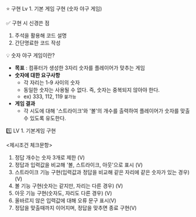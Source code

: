 ⭐ 구현 
Lv 1. 기본 게임 구현 (숫자 야구 게임)



✅ 구현 시 신경쓴 점
1. 주석을 활용해 코드 설명
2. 간단명료한 코드 작성



💡 숫자 야구 게임이란?
- **목표** : 컴퓨터가 생성한 3자리 숫자를 플레이어가 맞추는 게임
- **숫자에 대한 요구사항**
    - 각 자리는 1-9 사이의 숫자
    - 동일한 숫자는 사용될 수 없다. 즉, 숫자는 중복되지 않아야 한다.
    - ex) 333, 112, 119 `불가능`
- **게임 결과**
    - 각 시도에 대해 '스트라이크'와 '볼'의 개수를 출력하여 플레이어가 숫자를 맞출 수 있도록 유도한다.


 

1️⃣ LV 1. 기본게임 구현


<제시조건 체크문항>
1. 정답 개수는 숫자 3개로 제한 (V)
2. 정답과 입력값을 비교해 '볼, 스트라이크, 아웃'으로 표시 (V)
3. 스트라이크 기능 구현(입력값과 정답을 비교해 같은 자리에 같은 숫자가 있는 경우) (V)
4. 볼 기능 구현(숫자는 같지만, 자리는 다른 경우) (V)
5. 아웃 기능 구현(숫자도, 자리도 다른 경우) (V)
6. 올바르지 않은 입력값에 대해 오류 문구 표시(V)
7. 정답을 맞출때까지 이어지며, 정답을 맞추면 종료 구현(V)
